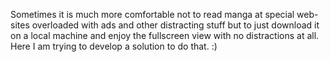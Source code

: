 Sometimes it is much more comfortable not to read manga at special web-sites overloaded with ads and other distracting stuff but to just download it on a local machine and enjoy the fullscreen view with no distractions at all. Here I am trying to develop a solution to do that. :)
